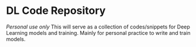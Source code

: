 # DL Code Repository

*Personal use only*
This will serve as a collection of codes/snippets for Deep Learning models and training. Mainly for personal practice to write and train models.
